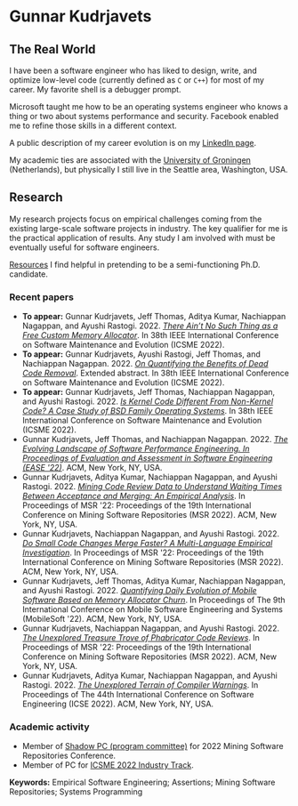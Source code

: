 # Gunnar Kudrjavets

## The Real World
I have been a software engineer who has liked to design, write, and
optimize low-level code (currently defined as `C` or `C++`) for most
of my career. My favorite shell is a debugger prompt.

Microsoft taught me how to be an operating systems engineer who knows
a thing or two about systems performance and security.
Facebook enabled me to refine those skills in a different context.

A public description of my career evolution is on my
[LinkedIn page](https://www.linkedin.com/in/gunnarku/).

My academic ties are associated with the [University of Groningen](https://www.cs.rug.nl/search/) (Netherlands),
but physically I still live in the Seattle area, Washington, USA.

## Research
My research projects focus on empirical challenges coming from
the existing large-scale software projects in industry.
The key qualifier for me is the practical application of results.
Any study I am involved with must be eventually useful for software engineers.

[Resources](resources.md) I find helpful in pretending to be a semi-functioning Ph.D. candidate.

### Recent papers

- **To appear:** Gunnar Kudrjavets, Jeff Thomas, Aditya Kumar, Nachiappan Nagappan, and Ayushi Rastogi. 2022. *[There Ain’t No Such Thing as a
Free Custom Memory Allocator](https://arxiv.org/abs/2206.11728)*. In 38th IEEE International Conference on Software Maintenance and Evolution (ICSME 2022).
- **To appear:** Gunnar Kudrjavets, Ayushi Rastogi, Jeff Thomas, and Nachiappan Nagappan. 2022. *[On Quantifying the Benefits of Dead Code Removal](https://hal.archives-ouvertes.fr/hal-03704335)*. Extended abstract. In 38th IEEE International Conference on Software Maintenance and Evolution (ICSME 2022).
- **To appear:** Gunnar Kudrjavets, Jeff Thomas, Nachiappan Nagappan, and Ayushi Rastogi. 2022. *[Is Kernel Code Different From Non-Kernel Code? A Case Study of BSD Family Operating Systems](https://arxiv.org/abs/2206.05616)*. In 38th IEEE International Conference on Software Maintenance and Evolution (ICSME 2022).
- Gunnar Kudrjavets, Jeff Thomas, and Nachiappan Nagappan. 2022. *[The Evolving Landscape of Software Performance Engineering. In Proceedings of Evaluation and Assessment in Software Engineering (EASE '22)](https://arxiv.org/abs/2205.02950)*. ACM, New York, NY, USA.
- Gunnar Kudrjavets, Aditya Kumar, Nachiappan Nagappan, and Ayushi Rastogi. 2022. *[Mining Code Review Data to Understand Waiting Times Between Acceptance and Merging: An Empirical Analysis](https://arxiv.org/abs/2203.05048)*. In Proceedings of MSR '22: Proceedings of the 19th International Conference on Mining Software Repositories (MSR 2022). ACM, New York, NY, USA.
- Gunnar Kudrjavets, Nachiappan Nagappan, and Ayushi Rastogi. 2022. *[Do Small Code Changes Merge Faster? A Multi-Language Empirical Investigation](https://arxiv.org/abs/2203.05045)*. In Proceedings of MSR '22: Proceedings of the 19th International Conference on Mining Software Repositories (MSR 2022). ACM, New York, NY, USA.
- Gunnar Kudrjavets, Jeff Thomas, Aditya Kumar, Nachiappan Nagappan, and Ayushi Rastogi. 2022. *[Quantifying Daily Evolution of Mobile Software Based on Memory Allocator Churn](https://arxiv.org/abs/2203.04394)*. In Proceedings of The 9th International Conference on Mobile Software Engineering and Systems (MobileSoft '22). ACM, New York, NY, USA.
- Gunnar Kudrjavets, Nachiappan Nagappan, and Ayushi Rastogi. 2022. *[The Unexplored Treasure Trove of Phabricator Code Reviews](http://arxiv.org/abs/2203.07473)*. In Proceedings of MSR '22: Proceedings of the 19th International Conference on Mining Software Repositories (MSR 2022). ACM, New York, NY, USA.
- Gunnar Kudrjavets, Aditya Kumar, Nachiappan Nagappan, and Ayushi Rastogi. 2022. *[The Unexplored Terrain of Compiler Warnings](https://arxiv.org/abs/2201.10599)*. In Proceedings of The 44th International Conference on Software Engineering (ICSE 2022). ACM, New York, NY, USA.

### Academic activity

- Member of [Shadow PC (program committee)](https://conf.researchr.org/track/msr-2022/msr-2022-shadow-pc) for 2022 Mining Software Repositories Conference.
- Member of PC for [ICSME 2022 Industry Track](https://cyprusconferences.org/icsme2022/call-for-industry-track/).

**Keywords:** Empirical Software Engineering; Assertions; Mining Software Repositories; Systems Programming
